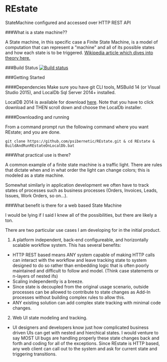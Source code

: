 # REstate
StateMachine configured and accessed over HTTP REST API

###What is a state machine??

A State machine, in this specific case a Finite State Machine, is a model of computation that can represent a "machine" and all of its possible states and how each state is to be triggered. [Wikipedia article which dives into theory here.](https://en.wikipedia.org/wiki/Finite-state_machine)

###Build Status
[![Build status](https://ci.appveyor.com/api/projects/status/oc6s5hm8a3xqd024/branch/master?svg=true)](https://ci.appveyor.com/project/psibernetic/restate/branch/master)



###Getting Started

####Dependencies
Make sure you have git CLI tools, MSBuild 14 (or Visual Studio 2015), and LocalDb Sql Server 2014+ installed.

LocalDB 2014 is available for download [here](https://www.microsoft.com/en-us/download/details.aspx?id=42299). Note that you have to click download and THEN scroll down and choose the LocalDb installer. 

####Downloading and running

From a command prompt run the following command where you want REstate; and you are done.

```batch
git clone https://github.com/psibernetic/REstate.git & cd REstate & BuildAndRunREstateOnLocalDb.bat
```

###What practical use is there?

A common example of a finite state machine is a traffic light. There are rules that dictate when and in what order the light can change colors; this is modeled as a state machine.

Somewhat similarly in application development we often have to track states of processes such as business processes (Orders, Invoices, Leads, Issues, Work Orders, so on...).

###What benefit is there for a web based State Machine

I would be lying if I said I knew all of the possibilities, but there are likely a ton.

There are two particular use cases I am developing for in the initial product.

1. A platform independent, back-end configureable, and horizontally scalable workflow system. This has several benefits: 
  * HTTP REST based means ANY system capable of making HTTP calls can interact with the workflow and leave tracking state to system designed to do so rather than embedding logic that is often poorly maintained and difficult to follow and model. (Think case statements or n-layers of nested ifs)
  * Scaling independently is a breeze.
  * Since state is decoupled from the original usage scenario, outside processes can be allowed to contribute to state changes as Add-In processes without building complex rules to allow this.
  * ANY existing solution can add complex state tracking with minimal code changes.
2. Web UI state modeling and tracking.
  * UI designers and developers know just how complicated business driven UIs can get with nested and hierchical states. I would venture to say MOST UI bugs are handling properly these state changes back and forth and coding for all of the exceptions. Since REstate is HTTP based, any web client can call out to the system and ask for current state and triggering transitions.
  
  


